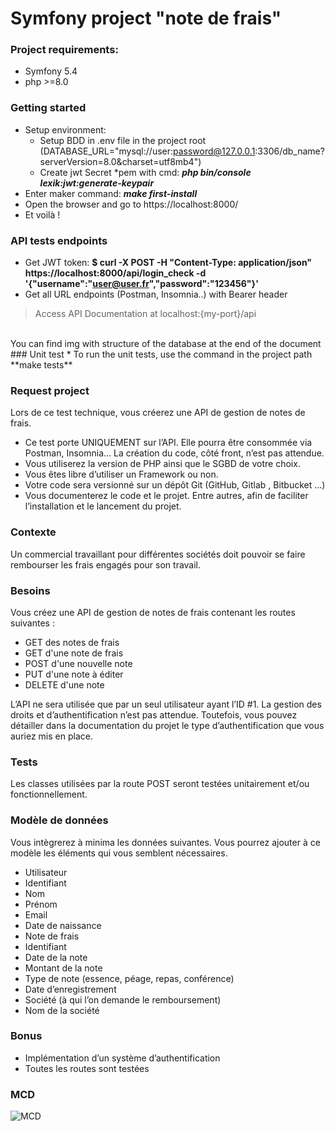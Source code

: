 # Symfony project "note de frais"

### Project requirements:
* Symfony 5.4
* php >=8.0

### Getting started
* Setup environment:
    * Setup BDD in .env file in the project root (DATABASE_URL="mysql://user:password@127.0.0.1:3306/db_name?serverVersion=8.0&charset=utf8mb4")
    * Create jwt Secret *pem with cmd: **_php bin/console lexik:jwt:generate-keypair_**
* Enter maker command:  **_make first-install_**
* Open the browser and go to https://localhost:8000/
* Et voilà !

### API tests endpoints
* Get JWT token:  **$ curl -X POST -H "Content-Type: application/json" https://localhost:8000/api/login_check -d '{"username":"user@user.fr","password":"123456"}'**
* Get all URL endpoints (Postman, Insomnia..) with Bearer header
>Access API Documentation at localhost:{my-port}/api
<br>
You can find img with structure of the database at the end of the document
<br>
### Unit test
* To run the unit tests, use the command in the project path **make tests**



### Request project
Lors de ce test technique,
vous créerez une API de gestion de notes de frais.
* Ce test porte UNIQUEMENT sur l’API. Elle pourra être consommée via Postman, Insomnia... La création du code, côté front, n’est pas attendue.
* Vous utiliserez la version de PHP ainsi que le SGBD de votre choix.
* Vous êtes libre d’utiliser un Framework ou non.
* Votre code sera versionné sur un dépôt Git (GitHub, Gitlab , Bitbucket ...)
* Vous documenterez le code et le projet. Entre autres, afin de faciliter l’installation et le lancement du projet.


### Contexte

Un commercial travaillant pour différentes sociétés doit pouvoir se faire rembourser les frais engagés pour son travail.

### Besoins


Vous créez une API de gestion de notes de frais contenant les routes suivantes :

* GET des notes de frais
* GET d'une note de frais
* POST d'une nouvelle note
* PUT d'une note à éditer
* DELETE d'une note

L’API ne sera utilisée que par un seul utilisateur ayant l’ID #1. La gestion des droits et d’authentification n’est pas attendue. Toutefois, vous pouvez détailler dans la documentation du projet le
type d’authentification que vous auriez mis en place.


### Tests

Les classes utilisées par la route POST seront testées unitairement et/ou fonctionnellement.

### Modèle de données
Vous intègrerez à minima les données suivantes. Vous pourrez ajouter à ce modèle les éléments qui vous semblent nécessaires.

* Utilisateur
* Identifiant
* Nom
* Prénom
* Email
* Date de naissance
* Note de frais
* Identifiant
* Date de la note
* Montant de la note
* Type de note (essence, péage, repas, conférence)
* Date d’enregistrement
* Société (à qui l’on demande le remboursement)
* Nom de la société

### Bonus
* Implémentation d’un système d’authentification
* Toutes les routes sont testées


### MCD
![MCD](https://buathieralexandre.dev/img/MCDktb.png "MCD")

